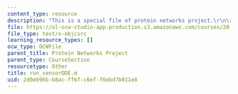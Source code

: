 ```yaml
---
content_type: resource
description: "This is a special file of protein networks project.\r\n\r\n"
file: https://ol-ocw-studio-app-production.s3.amazonaws.com/courses/20-320-analysis-of-biomolecular-and-cellular-systems-fall-2012/2d0eb96bb8acff6fc6eff6ebd7b011e8_run_sensorODE.m
file_type: text/x-objcsrc
learning_resource_types: []
ocw_type: OCWFile
parent_title: Protein Networks Project
parent_type: CourseSection
resourcetype: Other
title: run_sensorODE.m
uid: 2d0eb96b-b8ac-ff6f-c6ef-f6ebd7b011e8
---
```

